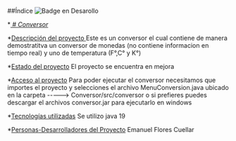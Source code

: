 ##Índice
 ![Badge en Desarollo](https://img.shields.io/badge/STATUS-EN%20DESAROLLO-green)
 
*[<em> # Conversor </em>](#Título-e-imagen-de-portada)

*[Descripción del proyecto ](#descripción-del-proyecto)
Este es un conversor el cual contiene de manera demostratitva un conversor de monedas (no
contiene informacion en tiempo real) y uno de temperatura (F°,C° y K°)


*[Estado del proyecto](#Estado-del-proyecto)
El proyecto se encuentra en mejora

*[Acceso al proyecto](#acceso-proyecto)
Para poder ejecutar el conversor necesitamos que importes el proyecto y selecciones el archivo MenuConversion.java
ubicado en la carpeta -----> Conversor/src/conversor
o si prefieres puedes descargar el archivos conversor.jar para ejecutarlo en windows


*[Tecnologías utilizadas](#tecnologías-utilizadas)
Se utilizo java 19

*[Personas-Desarrolladores del Proyecto](#personas-desarrolladores)
Emanuel Flores Cuellar


